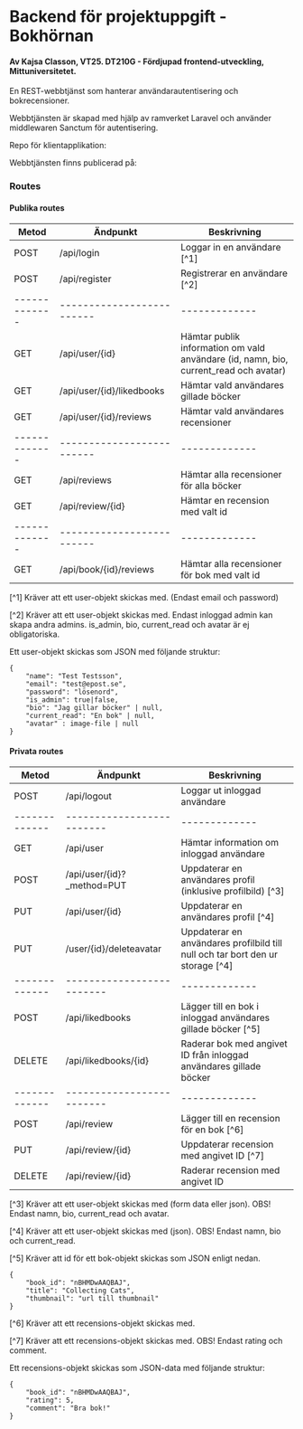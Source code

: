 # Backend för projektuppgift - Bokhörnan
#### Av Kajsa Classon, VT25. DT210G - Fördjupad frontend-utveckling, Mittuniversitetet.

En REST-webbtjänst som hanterar användarautentisering och bokrecensioner.

Webbtjänsten är skapad med hjälp av ramverket Laravel och använder middlewaren Sanctum för autentisering.

Repo för klientapplikation:

Webbtjänsten finns publicerad på:

### Routes
#### Publika routes
| Metod         | Ändpunkt                     | Beskrivning   |
| ------------- | -------------------------    | ------------- |
| POST          | /api/login                   | Loggar in en användare [^1] |
| POST          | /api/register                | Registrerar en användare [^2] |
| ------------- | -------------------------    | ------------- |
| GET           | /api/user/{id}               | Hämtar publik information om vald användare (id, namn, bio, current_read och avatar) |
| GET           | /api/user/{id}/likedbooks    | Hämtar vald användares gillade böcker |
| GET           | /api/user/{id}/reviews       | Hämtar vald användares recensioner |
| ------------- | -------------------------    | ------------- |
| GET           | /api/reviews                 | Hämtar alla recensioner för alla böcker |
| GET           | /api/review/{id}             | Hämtar en recension med valt id |
| ------------- | -------------------------    | ------------- |
| GET           | /api/book/{id}/reviews       | Hämtar alla recensioner för bok med valt id |

[^1] Kräver att ett user-objekt skickas med. (Endast email och password)

[^2] Kräver att ett user-objekt skickas med. Endast inloggad admin kan skapa andra admins. is_admin, bio, current_read och avatar är ej obligatoriska.

Ett user-objekt skickas som JSON med följande struktur:

``` 
{
    "name": "Test Testsson",
    "email": "test@epost.se",
    "password": "lösenord",
    "is_admin": true|false,
    "bio": "Jag gillar böcker" | null,
    "current_read": "En bok" | null,
    "avatar" : image-file | null
}
```

#### Privata routes
| Metod         | Ändpunkt                       | Beskrivning   |
| ------------- | -------------------------      | ------------- |
| POST          | /api/logout                    | Loggar ut inloggad användare |
| ------------- | -------------------------      | ------------- |
| GET           | /api/user                      | Hämtar information om inloggad användare |
| POST          | /api/user/{id}?_method=PUT     | Uppdaterar en användares profil (inklusive profilbild) [^3] |
| PUT           | /api/user/{id}                 | Uppdaterar en användares profil [^4] |
| PUT           | /user/{id}/deleteavatar        | Uppdaterar en användares profilbild till null och tar bort den ur storage [^4] |
| ------------- | -------------------------      | ------------- |
| POST          | /api/likedbooks                | Lägger till en bok i inloggad användares gillade böcker [^5] |
| DELETE        | /api/likedbooks/{id}           | Raderar bok med angivet ID från inloggad användares gillade böcker|
| ------------- | -------------------------      | ------------- |
| POST          | /api/review                    | Lägger till en recension för en bok [^6] |
| PUT           | /api/review/{id}               | Uppdaterar recension med angivet ID [^7] |
| DELETE        | /api/review/{id}               | Raderar recension med angivet ID |

[^3] Kräver att ett user-objekt skickas med (form data eller json). OBS! Endast namn, bio, current_read och avatar. 

[^4] Kräver att ett user-objekt skickas med (json). OBS! Endast namn, bio och current_read. 

[^5] Kräver att id för ett bok-objekt skickas som JSON enligt nedan.

``` 
{
    "book_id": "nBHMDwAAQBAJ",
    "title": "Collecting Cats",
    "thumbnail": "url till thumbnail"
}
```

[^6] Kräver att ett recensions-objekt skickas med.

[^7] Kräver att ett recensions-objekt skickas med. OBS! Endast rating och comment.

Ett recensions-objekt skickas som JSON-data med följande struktur:

``` 
{
    "book_id": "nBHMDwAAQBAJ",
    "rating": 5,
    "comment": "Bra bok!"
}